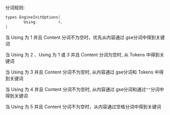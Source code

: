 分词规则:

```Go
types.EngineInitOptions{
		Using:         4,
}
```

当 Using 为 1 并且 Content 分词不为空时，优先从内容通过 gse分词中得到关键词

当 Using 为 2 、Using 为 1 或 3 并且 Content 分词为空时, 从 Tokens 中得到关键词

当 Using 为 3 并且 Content 分词不为空时, 从内容通过 gse分词和 Tokens 中得到关键词

当 Using 为 4 并且 Content 分词不为空时, 从内容通过 gse分词和通过`""`分词中得到关键词

当 Using 为 5 并且 Content 分词不为空时，从内容通过空格分词中得到关键词